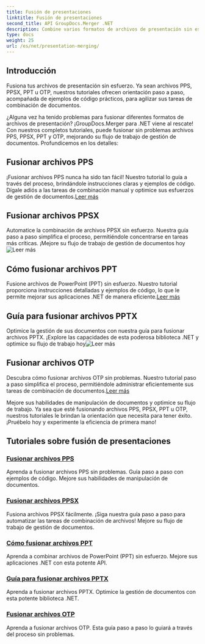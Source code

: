 ```yaml
---
title: Fusión de presentaciones
linktitle: Fusión de presentaciones
second_title: API GroupDocs.Merger .NET
description: Combine varios formatos de archivos de presentación sin esfuerzo. Siga nuestros tutoriales para fusionar archivos PPS, PPSX, PPT y OTP de manera eficiente. #GroupDocs.Fusión
type: docs
weight: 25
url: /es/net/presentation-merging/
---
```

## Introducción

Fusiona tus archivos de presentación sin esfuerzo. Ya sean archivos PPS, PPSX, PPT u OTP, nuestros tutoriales ofrecen orientación paso a paso, acompañada de ejemplos de código prácticos, para agilizar sus tareas de combinación de documentos.

¿Alguna vez ha tenido problemas para fusionar diferentes formatos de archivos de presentación? ¡GroupDocs.Merger para .NET viene al rescate! Con nuestros completos tutoriales, puede fusionar sin problemas archivos PPS, PPSX, PPT y OTP, mejorando su flujo de trabajo de gestión de documentos. Profundicemos en los detalles:

##  Fusionar archivos PPS

 ¡Fusionar archivos PPS nunca ha sido tan fácil! Nuestro tutorial lo guía a través del proceso, brindándole instrucciones claras y ejemplos de código. Dígale adiós a las tareas de combinación manual y optimice sus esfuerzos de gestión de documentos.[Leer más](./merge-pps-files/)

##  Fusionar archivos PPSX

 Automatice la combinación de archivos PPSX sin esfuerzo. Nuestra guía paso a paso simplifica el proceso, permitiéndole concentrarse en tareas más críticas. ¡Mejore su flujo de trabajo de gestión de documentos hoy![Leer más](./merging-ppsx-files/)

##  Cómo fusionar archivos PPT

 Fusione archivos de PowerPoint (PPT) sin esfuerzo. Nuestro tutorial proporciona instrucciones detalladas y ejemplos de código, lo que le permite mejorar sus aplicaciones .NET de manera eficiente.[Leer más](./how-to-merge-ppt-files/)

##  Guía para fusionar archivos PPTX

 Optimice la gestión de sus documentos con nuestra guía para fusionar archivos PPTX. ¡Explore las capacidades de esta poderosa biblioteca .NET y optimice su flujo de trabajo hoy![Leer más](./guide-merging-pptx-files/)

##  Fusionar archivos OTP

Descubra cómo fusionar archivos OTP sin problemas. Nuestro tutorial paso a paso simplifica el proceso, permitiéndole administrar eficientemente sus tareas de combinación de documentos.[Leer más](./merging-otp-files/)

Mejore sus habilidades de manipulación de documentos y optimice su flujo de trabajo. Ya sea que esté fusionando archivos PPS, PPSX, PPT u OTP, nuestros tutoriales le brindan la orientación que necesita para tener éxito. ¡Pruébelo hoy y experimente la eficiencia de primera mano!
## Tutoriales sobre fusión de presentaciones
### [Fusionar archivos PPS](./merge-pps-files/)
Aprenda a fusionar archivos PPS sin problemas. Guía paso a paso con ejemplos de código. Mejore sus habilidades de manipulación de documentos.
### [Fusionar archivos PPSX](./merging-ppsx-files/)
Fusiona archivos PPSX fácilmente. ¡Siga nuestra guía paso a paso para automatizar las tareas de combinación de archivos! Mejore su flujo de trabajo de gestión de documentos.
### [Cómo fusionar archivos PPT](./how-to-merge-ppt-files/)
Aprenda a combinar archivos de PowerPoint (PPT) sin esfuerzo. Mejore sus aplicaciones .NET con esta potente API.
### [Guía para fusionar archivos PPTX](./guide-merging-pptx-files/)
Aprenda a fusionar archivos PPTX. Optimice la gestión de documentos con esta potente biblioteca .NET.
### [Fusionar archivos OTP](./merging-otp-files/)
Aprenda a fusionar archivos OTP. Esta guía paso a paso lo guiará a través del proceso sin problemas.